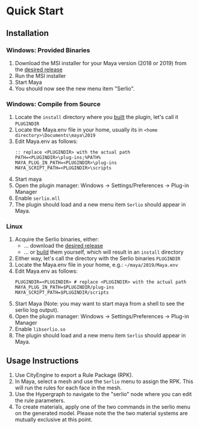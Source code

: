 # Quick Start

## Installation

### Windows: Provided Binaries
1. Download the MSI installer for your Maya version (2018 or 2019) from the [desired release](https://github.com/Esri/serlio/releases)
1. Run the MSI installer
1. Start Maya
1. You should now see the new menu item "Serlio".

### Windows: Compile from Source
1. Locate the `install` directory where you [built](build.md) the plugin, let's call it `PLUGINDIR`
1. Locate the Maya.env file in your home, usually its in `<home directory>\Documents\maya\2019`
1. Edit Maya.env as follows:
   ```
   :: replace <PLUGINDIR> with the actual path
   PATH=<PLUGINDIR>\plug-ins;%PATH%
   MAYA_PLUG_IN_PATH=<PLUGINDIR>\plug-ins
   MAYA_SCRIPT_PATH=<PLUGINDIR>\scripts
   ```
1. Start maya
1. Open the plugin manager: Windows -> Settings/Preferences -> Plug-in Manager
1. Enable `serlio.mll`
1. The plugin should load and a new menu item `Serlio` should appear in Maya.

### Linux
1. Acquire the Serlio binaries, either: 
    * ... download the [desired release](https://github.com/Esri/serlio/releases)
    * ... or [build](build.md) them yourself, which will result in an `install` directory
1. Either way, let's call the directory with the Serlio binaries `PLUGINDIR`
1. Locate the Maya.env file in your home, e.g.: `~/maya/2019/Maya.env`
1. Edit Maya.env as follows:
   ```
   PLUGINDIR=<PLUGINDIR> # replace <PLUGINDIR> with the actual path
   MAYA_PLUG_IN_PATH=$PLUGINDIR/plug-ins
   MAYA_SCRIPT_PATH=$PLUGINDIR/scripts
   ```
1. Start Maya (Note: you may want to start maya from a shell to see the serlio log output).
1. Open the plugin manager: Windows -> Settings/Preferences -> Plug-in Manager
1. Enable `libserlio.so`
1. The plugin should load and a new menu item `Serlio` should appear in Maya.

## Usage Instructions

1. Use CityEngine to export a Rule Package (RPK).
1. In Maya, select a mesh and use the `Serlio` menu to assign the RPK. This will run the rules for each face in the mesh.
1. Use the Hypergraph to navigate to the "serlio" node where you can edit the rule parameters.
1. To create materials, apply one of the two commands in the serlio menu on the generated model. Please note the the two material systems are mutually exclusive at this point.
